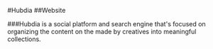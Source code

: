 #Hubdia
##Website

###Hubdia is a social platform and search engine that's focused on organizing the content on the made by creatives into meaningful collections.
